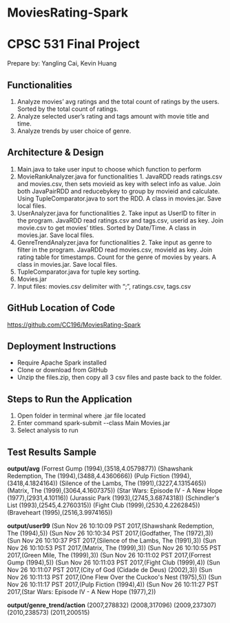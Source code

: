 # MoviesRating-Spark
# CPSC 531 Final Project
Prepare by: Yangling Cai, Kevin Huang
## Functionalities  
1. Analyze movies’ avg ratings and the total count of ratings by the users. Sorted by the total count of ratings.
2. Analyze selected user’s rating and tags amount with movie title and time.
3. Analyze trends by user choice of genre.
## Architecture & Design
1. Main.java to take user input to choose which function to perform
2. MovieRankAnalyzer.java for functionalities 1. JavaRDD reads ratings.csv and movies.csv, then sets movieid as key with select info as value. Join both JavaPairRDD and reducebykey to group by movieid and calculate. Using TupleComparator.java to sort the RDD. A class in movies.jar. Save local files.
3. UserAnalyzer.java for functionalities 2. Take input as UserID to filter in the program. JavaRDD read ratings.csv and tags.csv, userid as key. Join movie.csv to get movies’ titles. Sorted by Date/Time. A class in movies.jar. Save local files.
4. GenreTrendAnalyzer.java for functionalities 2. Take input as genre to filter in the program. JavaRDD read movies.csv, movieId as key. Join rating table for timestamps. Count for the genre of movies by years. A class in movies.jar. Save local files.
5. TupleComparator.java for tuple key sorting.
6. Movies.jar
7. Input files: movies.csv delimiter with “;”, ratings.csv, tags.csv
## GitHub Location of Code
https://github.com/CC196/MoviesRating-Spark
## Deployment Instructions
- Require Apache Spark installed 
- Clone or download from GitHub 
- Unzip the files.zip, then copy all 3 csv files and paste back to the folder.
## Steps to Run the Application
1. Open folder in terminal where .jar file located
2. Enter command spark-submit --class Main Movies.jar
3. Select analysis to run
## Test Results Sample
**output/avg**
(Forrest Gump (1994),(3518,4.0579877))
(Shawshank Redemption, The (1994),(3488,4.4360666))
(Pulp Fiction (1994),(3418,4.1824164))
(Silence of the Lambs, The (1991),(3227,4.1315465))
(Matrix, The (1999),(3064,4.1607375))
(Star Wars: Episode IV - A New Hope (1977),(2931,4.10116))
(Jurassic Park (1993),(2745,3.6874318))
(Schindler's List (1993),(2545,4.2760315))
(Fight Club (1999),(2530,4.2262845))
(Braveheart (1995),(2516,3.9974165))

**output/user99**
(Sun Nov 26 10:10:09 PST 2017,(Shawshank Redemption, The (1994),5))
(Sun Nov 26 10:10:34 PST 2017,(Godfather, The (1972),3))
(Sun Nov 26 10:10:37 PST 2017,(Silence of the Lambs, The (1991),3))
(Sun Nov 26 10:10:53 PST 2017,(Matrix, The (1999),3))
(Sun Nov 26 10:10:55 PST 2017,(Green Mile, The (1999),3))
(Sun Nov 26 10:11:02 PST 2017,(Forrest Gump (1994),5))
(Sun Nov 26 10:11:03 PST 2017,(Fight Club (1999),4))
(Sun Nov 26 10:11:07 PST 2017,(City of God (Cidade de Deus) (2002),3))
(Sun Nov 26 10:11:13 PST 2017,(One Flew Over the Cuckoo's Nest (1975),5))
(Sun Nov 26 10:11:17 PST 2017,(Pulp Fiction (1994),4))
(Sun Nov 26 10:11:27 PST 2017,(Star Wars: Episode IV - A New Hope (1977),2))

**output/genre_trend/action**
(2007,278832)
(2008,317096)
(2009,237307)
(2010,238573)
(2011,200515)


